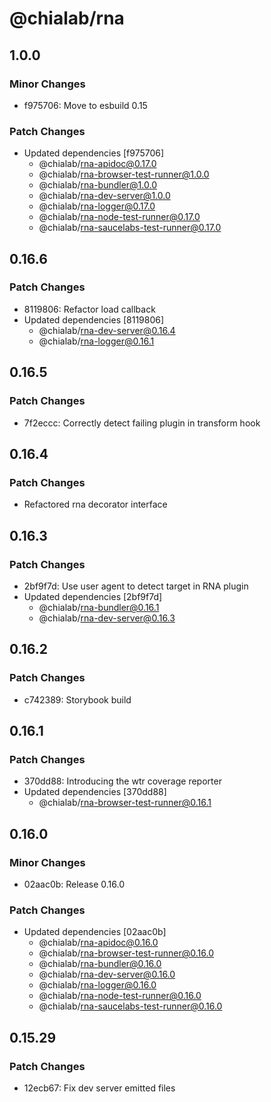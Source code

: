 # @chialab/rna

## 1.0.0

### Minor Changes

- f975706: Move to esbuild 0.15

### Patch Changes

- Updated dependencies [f975706]
  - @chialab/rna-apidoc@0.17.0
  - @chialab/rna-browser-test-runner@1.0.0
  - @chialab/rna-bundler@1.0.0
  - @chialab/rna-dev-server@1.0.0
  - @chialab/rna-logger@0.17.0
  - @chialab/rna-node-test-runner@0.17.0
  - @chialab/rna-saucelabs-test-runner@0.17.0

## 0.16.6

### Patch Changes

- 8119806: Refactor load callback
- Updated dependencies [8119806]
  - @chialab/rna-dev-server@0.16.4
  - @chialab/rna-logger@0.16.1

## 0.16.5

### Patch Changes

- 7f2eccc: Correctly detect failing plugin in transform hook

## 0.16.4

### Patch Changes

- Refactored rna decorator interface

## 0.16.3

### Patch Changes

- 2bf9f7d: Use user agent to detect target in RNA plugin
- Updated dependencies [2bf9f7d]
  - @chialab/rna-bundler@0.16.1
  - @chialab/rna-dev-server@0.16.3

## 0.16.2

### Patch Changes

- c742389: Storybook build

## 0.16.1

### Patch Changes

- 370dd88: Introducing the wtr coverage reporter
- Updated dependencies [370dd88]
  - @chialab/rna-browser-test-runner@0.16.1

## 0.16.0

### Minor Changes

- 02aac0b: Release 0.16.0

### Patch Changes

- Updated dependencies [02aac0b]
  - @chialab/rna-apidoc@0.16.0
  - @chialab/rna-browser-test-runner@0.16.0
  - @chialab/rna-bundler@0.16.0
  - @chialab/rna-dev-server@0.16.0
  - @chialab/rna-logger@0.16.0
  - @chialab/rna-node-test-runner@0.16.0
  - @chialab/rna-saucelabs-test-runner@0.16.0

## 0.15.29

### Patch Changes

- 12ecb67: Fix dev server emitted files
